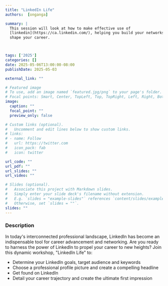 ```yaml
---
title: "LinkedIn Life"
authors:  [onganga]

summary: | 
  This session will look at how to make effective use of
  [linkedin](https://ca.linkedin.com/), helping you build your networks and
  shape your career.



tags: ['2025']
categories: []
date: 2025-05-06T13:00:00-08:00
publishDate: 2025-05-03

external_link: ""

# Featured image
# To use, add an image named `featured.jpg/png` to your page's folder.
# Focal points: Smart, Center, TopLeft, Top, TopRight, Left, Right, BottomLeft, Bottom, BottomRight.
image:
  caption: ""
  focal_point: ""
  preview_only: false

# Custom links (optional).
#   Uncomment and edit lines below to show custom links.
# links:
# - name: Follow
#   url: https://twitter.com
#   icon_pack: fab
#   icon: twitter

url_code: ""
url_pdf: ""
url_slides: ""
url_video: ""

# Slides (optional).
#   Associate this project with Markdown slides.
#   Simply enter your slide deck's filename without extension.
#   E.g. `slides = "example-slides"` references `content/slides/example-slides.md`.
#   Otherwise, set `slides = ""`.
slides: ""
---
```


### Description

In today's interconnected professional landscape, LinkedIn has become an indispensable tool for career advancement and networking. Are you ready to harness the power of LinkedIn to propel your career to new heights? Join this dynamic workshop, "LinkedIn Life" to:

  *   Determine your LinkedIn goals, target audience and keywords
  *   Choose a professional profile picture and create a compelling headline
  *   Get found on LinkedIn
  *   Detail your career trajectory and create the ultimate first impression
